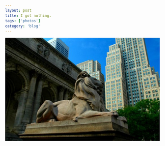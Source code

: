 ```yaml
---
layout: post
title: I got nothing.
tags: ['photos']
category: 'blog'
---
```



![Lion :: Nikon D70 : 1/320s : f/8 : ISO 200](/media/2005/06/lion.jpg)

